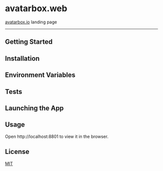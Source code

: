 # avatarbox.web

[avatarbox.io](https://avatarbox.io) landing page

---

## Getting Started

## Installation

## Environment Variables

## Tests

## Launching the App

## Usage


Open http://localhost:8801 to view it in the browser.

## License
[MIT](https://bitbucket.org/mrtillman/web-app-template/src/master/LICENSE.md)